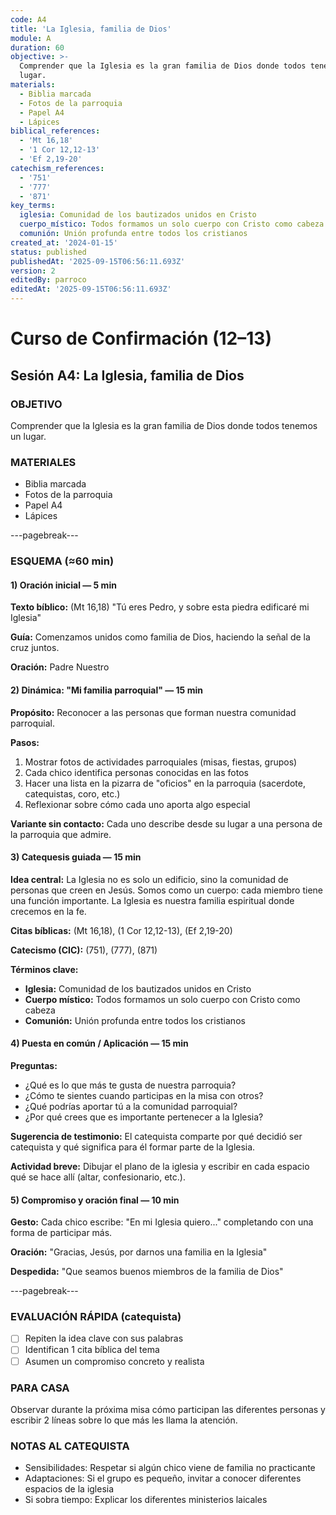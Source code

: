 ```yaml
---
code: A4
title: 'La Iglesia, familia de Dios'
module: A
duration: 60
objective: >-
  Comprender que la Iglesia es la gran familia de Dios donde todos tenemos un
  lugar.
materials:
  - Biblia marcada
  - Fotos de la parroquia
  - Papel A4
  - Lápices
biblical_references:
  - 'Mt 16,18'
  - '1 Cor 12,12-13'
  - 'Ef 2,19-20'
catechism_references:
  - '751'
  - '777'
  - '871'
key_terms:
  iglesia: Comunidad de los bautizados unidos en Cristo
  cuerpo_místico: Todos formamos un solo cuerpo con Cristo como cabeza
  comunión: Unión profunda entre todos los cristianos
created_at: '2024-01-15'
status: published
publishedAt: '2025-09-15T06:56:11.693Z'
version: 2
editedBy: parroco
editedAt: '2025-09-15T06:56:11.693Z'
---
```


# Curso de Confirmación (12–13)
## Sesión A4: La Iglesia, familia de Dios

### OBJETIVO
Comprender que la Iglesia es la gran familia de Dios donde todos tenemos un lugar.

### MATERIALES
- Biblia marcada
- Fotos de la parroquia
- Papel A4
- Lápices

---pagebreak---

### ESQUEMA (≈60 min)

#### 1) Oración inicial — 5 min
**Texto bíblico:** (Mt 16,18) "Tú eres Pedro, y sobre esta piedra edificaré mi Iglesia"

**Guía:** Comenzamos unidos como familia de Dios, haciendo la señal de la cruz juntos.

**Oración:** Padre Nuestro

#### 2) Dinámica: "Mi familia parroquial" — 15 min
**Propósito:** Reconocer a las personas que forman nuestra comunidad parroquial.

**Pasos:**
1. Mostrar fotos de actividades parroquiales (misas, fiestas, grupos)
2. Cada chico identifica personas conocidas en las fotos
3. Hacer una lista en la pizarra de "oficios" en la parroquia (sacerdote, catequistas, coro, etc.)
4. Reflexionar sobre cómo cada uno aporta algo especial

**Variante sin contacto:** Cada uno describe desde su lugar a una persona de la parroquia que admire.

#### 3) Catequesis guiada — 15 min
**Idea central:** La Iglesia no es solo un edificio, sino la comunidad de personas que creen en Jesús. Somos como un cuerpo: cada miembro tiene una función importante. La Iglesia es nuestra familia espiritual donde crecemos en la fe.

**Citas bíblicas:** (Mt 16,18), (1 Cor 12,12-13), (Ef 2,19-20)

**Catecismo (CIC):** (751), (777), (871)

**Términos clave:**
- **Iglesia:** Comunidad de los bautizados unidos en Cristo
- **Cuerpo místico:** Todos formamos un solo cuerpo con Cristo como cabeza
- **Comunión:** Unión profunda entre todos los cristianos

#### 4) Puesta en común / Aplicación — 15 min
**Preguntas:**
- ¿Qué es lo que más te gusta de nuestra parroquia?
- ¿Cómo te sientes cuando participas en la misa con otros?
- ¿Qué podrías aportar tú a la comunidad parroquial?
- ¿Por qué crees que es importante pertenecer a la Iglesia?

**Sugerencia de testimonio:** El catequista comparte por qué decidió ser catequista y qué significa para él formar parte de la Iglesia.

**Actividad breve:** Dibujar el plano de la iglesia y escribir en cada espacio qué se hace allí (altar, confesionario, etc.).

#### 5) Compromiso y oración final — 10 min
**Gesto:** Cada chico escribe: "En mi Iglesia quiero..." completando con una forma de participar más.

**Oración:** "Gracias, Jesús, por darnos una familia en la Iglesia"

**Despedida:** "Que seamos buenos miembros de la familia de Dios"

---pagebreak---

### EVALUACIÓN RÁPIDA (catequista)
- [ ] Repiten la idea clave con sus palabras
- [ ] Identifican 1 cita bíblica del tema
- [ ] Asumen un compromiso concreto y realista

### PARA CASA
Observar durante la próxima misa cómo participan las diferentes personas y escribir 2 líneas sobre lo que más les llama la atención.

### NOTAS AL CATEQUISTA
- Sensibilidades: Respetar si algún chico viene de familia no practicante
- Adaptaciones: Si el grupo es pequeño, invitar a conocer diferentes espacios de la iglesia
- Si sobra tiempo: Explicar los diferentes ministerios laicales
